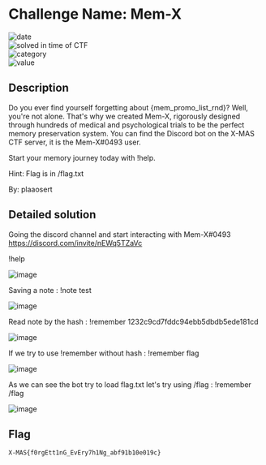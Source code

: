 # Challenge Name: Mem-X


![date](https://img.shields.io/badge/date-18.12.2021-brightgreen.svg)  
![solved in time of CTF](https://img.shields.io/badge/solved-in%20time%20of%20CTF-brightgreen.svg)   
![category](https://img.shields.io/badge/category-Web-blueviolet.svg)   
![value](https://img.shields.io/badge/value-72-blue.svg)  


## Description

Do you ever find yourself forgetting about {mem_promo_list_rnd}? Well, you're not alone. That's why we created Mem-X, rigorously designed through hundreds of medical and psychological trials to be the perfect memory preservation system. You can find the Discord bot on the X-MAS CTF server, it is the Mem-X#0493 user.

Start your memory journey today with !help.

Hint: Flag is in /flag.txt

By: plaaosert

## Detailed solution

Going the discord channel and start interacting with Mem-X#0493 https://discord.com/invite/nEWq5TZaVc 

!help

![image](https://user-images.githubusercontent.com/72421091/146813528-c8b68285-0efb-4bf4-960a-f3f6415b8044.png)

Saving a note : !note test  

![image](https://user-images.githubusercontent.com/72421091/146813616-730b715a-ab5e-4b10-b470-6acb1f1d03e0.png)
 
Read note by the hash : !remember 1232c9cd7fddc94ebb5dbdb5ede181cd

![image](https://user-images.githubusercontent.com/72421091/146813692-99928e58-fee0-4cd1-ba93-fc9b27c56186.png)

If we try to use !remember without hash : !remember flag

![image](https://user-images.githubusercontent.com/72421091/146814000-a57327a1-6400-4b45-8af7-fd3eccd4993e.png)

As we can see the bot try to load flag.txt let's try using /flag : !remember /flag  

![image](https://user-images.githubusercontent.com/72421091/146814231-77f75fb4-bbe3-4ac2-bdc4-e1877a237703.png)

## Flag

```
X-MAS{f0rgEtt1nG_EvEry7h1Ng_abf91b10e019c}
```


